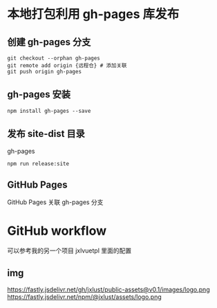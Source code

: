 # 本地打包利用 gh-pages 库发布

## 创建 gh-pages 分支

```shell
git checkout --orphan gh-pages
git remote add origin {远程仓} # 添加关联
git push origin gh-pages
```

## gh-pages 安装

```
npm install gh-pages --save
```

## 发布 site-dist 目录

gh-pages

```
npm run release:site
```

## GitHub Pages

GitHub Pages 关联 gh-pages 分支

# GitHub workflow

可以参考我的另一个项目 jxlvuetpl 里面的配置

## img

https://fastly.jsdelivr.net/gh/jxlust/public-assets@v0.1/images/logo.png
https://fastly.jsdelivr.net/npm/@jxlust/assets/logo.png
